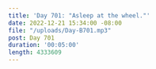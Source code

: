 ```yaml
---
title: 'Day 701: "Asleep at the wheel."'
date: 2022-12-21 15:34:00 -08:00
file: "/uploads/Day-B701.mp3"
post: Day 701
duration: '00:05:00'
length: 4333609
---
```


